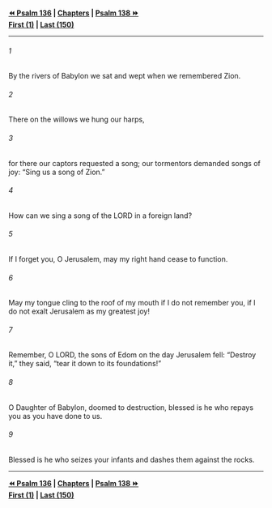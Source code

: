   
**[⏪ Psalm 136](./Psalm%20136.md) | [Chapters](./_index.md) | [Psalm 138 ⏩](./Psalm%20138.md)**  
**[First (1)](./Psalm%201.md) | [Last (150)](./Psalm%20150.md)**  
  
---  
  
###### 1  
By the rivers of Babylon we sat and wept when we remembered Zion.  
  
###### 2  
There on the willows we hung our harps,  
  
###### 3  
for there our captors requested a song; our tormentors demanded songs of joy: “Sing us a song of Zion.”  
  
###### 4  
How can we sing a song of the LORD in a foreign land?  
  
###### 5  
If I forget you, O Jerusalem, may my right hand cease to function.  
  
###### 6  
May my tongue cling to the roof of my mouth if I do not remember you, if I do not exalt Jerusalem as my greatest joy!  
  
###### 7  
Remember, O LORD, the sons of Edom on the day Jerusalem fell: “Destroy it,” they said, “tear it down to its foundations!”  
  
###### 8  
O Daughter of Babylon, doomed to destruction, blessed is he who repays you as you have done to us.  
  
###### 9  
Blessed is he who seizes your infants and dashes them against the rocks.  
  
  
---  
  
**[⏪ Psalm 136](./Psalm%20136.md) | [Chapters](./_index.md) | [Psalm 138 ⏩](./Psalm%20138.md)**  
**[First (1)](./Psalm%201.md) | [Last (150)](./Psalm%20150.md)**  
  
